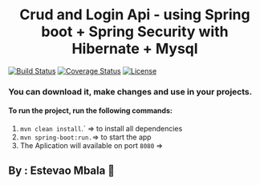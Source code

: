 
<h1 align="center"> Crud and Login Api - using Spring boot + Spring Security with Hibernate + Mysql </h1>


[![Build Status](https://travis-ci.org/codecentric/springboot-sample-app.svg?branch=master)](https://travis-ci.org/codecentric/springboot-sample-app)
[![Coverage Status](https://coveralls.io/repos/github/codecentric/springboot-sample-app/badge.svg?branch=master)](https://coveralls.io/github/codecentric/springboot-sample-app?branch=master)
[![License](http://img.shields.io/:license-apache-blue.svg)](http://www.apache.org/licenses/LICENSE-2.0.html)



### You can download it, make changes and use in your projects.


#### To run the project, run the following commands:

1. `mvn clean install`.` => to install all dependencies
1. `mvn spring-boot:run.`=> to start the app
1. The Aplication will available on port `8080` =>   

## By : Estevao Mbala 🚀 

